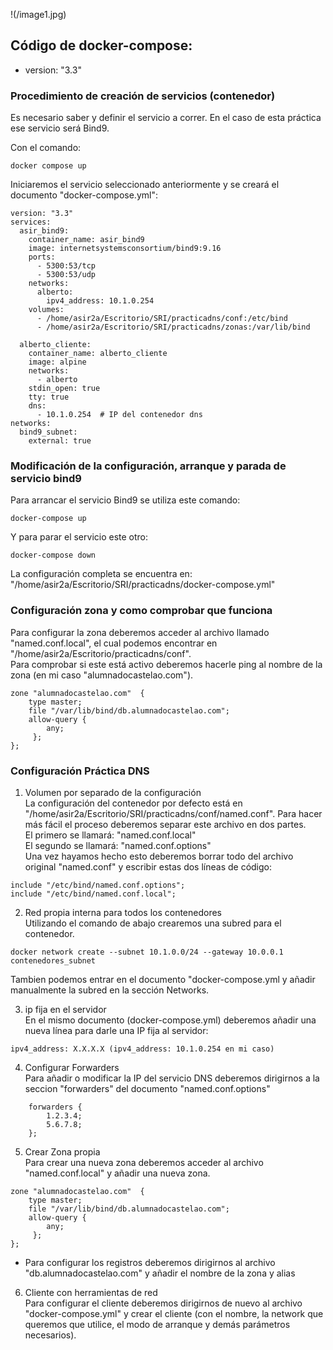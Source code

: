 !(/image1.jpg)

## Código de docker-compose:  

- version: "3.3"  

### Procedimiento de creación de servicios (contenedor)  
   Es necesario saber y definir el servicio a correr. En el caso de esta práctica ese servicio será Bind9.  
     
   Con el comando: 
~~~
docker compose up
~~~

   Iniciaremos el servicio seleccionado anteriormente y se creará el documento "docker-compose.yml":
~~~
version: "3.3"
services:
  asir_bind9:
    container_name: asir_bind9
    image: internetsystemsconsortium/bind9:9.16
    ports:
      - 5300:53/tcp
      - 5300:53/udp
    networks:
      alberto:
        ipv4_address: 10.1.0.254
    volumes:
      - /home/asir2a/Escritorio/SRI/practicadns/conf:/etc/bind
      - /home/asir2a/Escritorio/SRI/practicadns/zonas:/var/lib/bind

  alberto_cliente:
    container_name: alberto_cliente
    image: alpine
    networks:
      - alberto
    stdin_open: true  
    tty: true         
    dns:
      - 10.1.0.254  # IP del contenedor dns 
networks:
  bind9_subnet: 
    external: true
~~~

### Modificación de la configuración, arranque y parada de servicio bind9
   Para arrancar el servicio Bind9 se utiliza este comando:
~~~
docker-compose up
~~~
   Y para parar el servicio este otro:
~~~
docker-compose down
~~~
   La configuración completa se encuentra en: "/home/asir2a/Escritorio/SRI/practicadns/docker-compose.yml"
### Configuración zona y como comprobar que funciona  
   Para configurar la zona deberemos acceder al archivo llamado "named.conf.local", el cual podemos encontrar en "/home/asir2a/Escritorio/practicadns/conf".  
   Para comprobar si este está activo deberemos hacerle ping al nombre de la zona (en mi caso "alumnadocastelao.com").
~~~
zone "alumnadocastelao.com"  {
    type master;
    file "/var/lib/bind/db.alumnadocastelao.com";
    allow-query {
        any;
     };
};
~~~
### Configuración Práctica DNS
   1. Volumen por separado de la configuración  
   La configuración del contenedor por defecto está en "/home/asir2a/Escritorio/SRI/practicadns/conf/named.conf". Para hacer más fácil el proceso deberemos separar este archivo en dos partes.  
   El primero se llamará: "named.conf.local"  
   El segundo se llamará: "named.conf.options"  
   Una vez hayamos hecho esto deberemos borrar todo del archivo original "named.conf" y escribir estas dos líneas de código:  
~~~
include "/etc/bind/named.conf.options";
include "/etc/bind/named.conf.local";
~~~
   2. Red propia interna para todos los contenedores    
      Utilizando el comando de abajo crearemos una subred para el contenedor.
~~~
docker network create --subnet 10.1.0.0/24 --gateway 10.0.0.1 contenedores_subnet
~~~
   Tambien podemos entrar en el documento "docker-compose.yml y añadir manualmente la subred en la sección Networks.
   
   3. ip fija en el servidor    
   En el mismo documento (docker-compose.yml) deberemos añadir una nueva línea para darle una IP fija al servidor:
~~~
ipv4_address: X.X.X.X (ipv4_address: 10.1.0.254 en mi caso)
~~~

   4. Configurar Forwarders    
   Para añadir o modificar la IP del servicio DNS deberemos dirigirnos a la seccion "forwarders" del documento "named.conf.options"
~~~
    forwarders {
        1.2.3.4;
        5.6.7.8;
    };
~~~
   
   5. Crear Zona propia  
   Para crear una nueva zona deberemos acceder al archivo "named.conf.local" y añadir una nueva zona.
~~~
zone "alumnadocastelao.com"  {
    type master;
    file "/var/lib/bind/db.alumnadocastelao.com";
    allow-query {
        any;
     };
};
~~~
   - Para configurar los registros deberemos dirigirnos al archivo "db.alumnadocastelao.com" y añadir el nombre de la zona y alias
   6. Cliente con herramientas de red  
   Para configurar el cliente deberemos dirigirnos de nuevo al archivo "docker-compose.yml" y crear el cliente (con el nombre, la network que queremos que utilice, el modo de arranque y demás parámetros necesarios).
